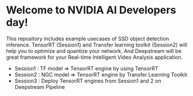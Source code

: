 # Welcome to NVIDIA AI Developers day!

This repository includes example usecases of SSD object detection inference.
TensorRT (Session1) and Transfer learning toolkit (Session2) will help you to optimize and quantize your network.
And Deepstream will be great framework for your Real-time Intelligent Video Analysis application.

- Session1 : TF model => TensorRT engine by using TensorRT
- Session2 : NGC model => TensorRT engine by Transfer Learning Toolkit
- Session3 : Deploy TensorRT engines from Session1 and 2 on Deepstream Pipeline 
